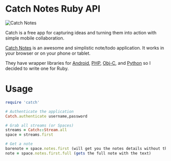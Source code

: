 # Catch Notes Ruby API

![Catch Notes](https://catch.com/wp-content/uploads/2013/01/home_hero_2013.jpg)

Catch is a free app for capturing ideas and turning them into action with simple mobile collaboration.

[Catch Notes](http://catch.com) is an awesome and simplistic note/todo application. It works in your browser or on your phone or tablet.

They have wrapper libraries for [Android][], [PHP][], [Obj-C][], and [Python][] so I decided to write one for Ruby.

# Usage

```ruby
require 'catch'

# Authenticate the application
Catch.authenticate username,password

# Grab all streams (or Spaces)
streams = Catch::Stream.all
space = streams.first

# Get a note
barenote = space.notes.first (will get you the notes details without the text)
note = space.notes.first.full (gets the full note with the text)
```

  [Android]: https://github.com/catch/android-api
  [PHP]: https://github.com/catch/php-api
  [Obj-C]: https://github.com/catch/objc-api
  [Python]: https://github.com/catch/python-api